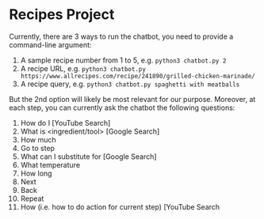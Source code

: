 # Recipes Project

Currently, there are 3 ways to run the chatbot, you need to provide a command-line argument:

  1. A sample recipe number from 1 to 5, e.g. `python3 chatbot.py 2`
  2. A recipe URL, e.g. `python3 chatbot.py https://www.allrecipes.com/recipe/241890/grilled-chicken-marinade/`
  3. A recipe query, e.g. `python3 chatbot.py spaghetti with meatballs`

But the 2nd option will likely be most relevant for our purpose. Moreover, at each step, you can currently ask the chatbot the following questions:

  1. How do I <action> [YouTube Search]
  2. What is <ingredient/tool> [Google Search]
  3. How much <ingredient>
  4. Go to step <number>
  5. What can I substitute for <ingredient> [Google Search]
  6. What temperature
  7. How long
  8. Next
  9. Back
  10. Repeat
  11. How (i.e. how to do action for current step) [YouTube Search
